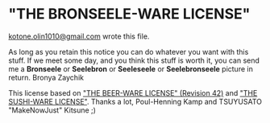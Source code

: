 # "THE BRONSEELE-WARE LICENSE"
<kotone.olin1010@gmail.com> wrote this file.

As long as you retain this notice you can do whatever you want with this stuff. If we meet some day, and you think this stuff is worth it, you can send me a **Bronseele** or **Seelebron** or **Seeleseele** or **Seelebronseele** picture in return.  Bronya Zaychik

This license based on ["THE BEER-WARE LICENSE" (Revision 42)] and ["THE SUSHI-WARE LICENSE"].  Thanks a lot, Poul-Henning Kamp and TSUYUSATO "MakeNowJust" Kitsune ;)

["THE BEER-WARE LICENSE" (Revision 42)]: https://people.freebsd.org/~phk/
["THE SUSHI-WARE LICENSE"]: https://github.com/makenowjust/sushi-ware
